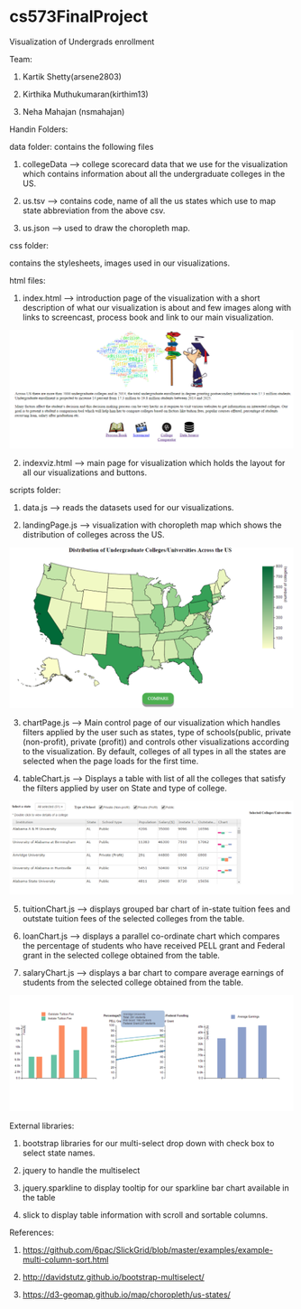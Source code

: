 # cs573FinalProject
Visualization of Undergrads enrollment

Team:

1. Kartik Shetty(arsene2803)

2. Kirthika Muthukumaran(kirthim13)

3. Neha Mahajan (nsmahajan)

Handin Folders:

data folder: contains the following files

1. collegeData --> college scorecard data that we use for the visualization which contains information about all the 
   undergraduate colleges in the US.

2. us.tsv --> contains code, name of all the us states which use to map state abbreviation from the above csv.

3. us.json --> used to draw the choropleth map.
			
css folder:

contains the stylesheets, images used in our visualizations.

html files:

1. index.html --> introduction page of the visualization with a short description of what our visualization is about and
few images along with links to screencast, process book and link to our main visualization.

![introduction page](screenshots/firstPage.png)

2. indexviz.html --> main page for visualization which holds the layout for all our visualizations and buttons.

scripts folder:

1. data.js --> reads the datasets used for our visualizations.

2. landingPage.js --> visualization with choropleth map which shows the distribution of colleges across the US.	

![landing page](screenshots/secondPage.PNG)

3. chartPage.js --> Main control page of our visualization which handles filters applied by the user such as 
states, type of schools(public, private (non-profit), private (profit)) and controls other visualizations according
to the visualization. By default, colleges of all types in all the states are selected when the page loads for the first
time.

4. tableChart.js --> Displays a table with list of all the colleges that satisfy the filters applied by user on State and type
of college. 

![table chart](screenshots/thirdPageTable.PNG)

5. tuitionChart.js --> displays grouped bar chart of in-state tuition fees and outstate tuition fees of the selected colleges
from the table.

6. loanChart.js --> displays a parallel co-ordinate chart which compares the percentage of students who have received PELL grant
and Federal grant in the selected college obtained from the table.

7. salaryChart.js --> displays a bar chart to compare average earnings of students from the selected college obtained from the table.					   				  

![all charts](screenshots/thirdPageCharts.PNG)

External libraries:

1. bootstrap libraries for our multi-select drop down with check box to select state names.

2. jquery to handle the multiselect
 
3. jquery.sparkline to display tooltip for our sparkline bar chart available in the table

4. slick to display table information with scroll and sortable columns.


References:

1. https://github.com/6pac/SlickGrid/blob/master/examples/example-multi-column-sort.html

2. http://davidstutz.github.io/bootstrap-multiselect/

3. https://d3-geomap.github.io/map/choropleth/us-states/